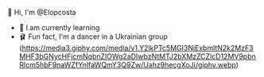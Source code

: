 👋 Hi, I'm @Elopcosta
- 🌱 I am currently learning
- 🩰 Fun fact, I'm a dancer in a Ukrainian group
(https://media3.giphy.com/media/v1.Y2lkPTc5MGI3NjExbmltN2k2MzF3MHF3bGNycHFjcmNqbnZlOWg2aDIwbzNtMTJ2bXMzZCZlcD12MV9pbnRlcm5hbF9naWZfYnlfaWQmY3Q9Zw/Uahz9hecgXoJi/giphy.webp)
